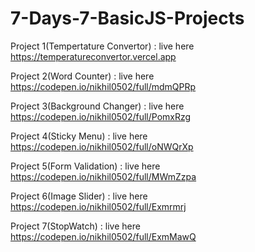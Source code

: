 # 7-Days-7-BasicJS-Projects

Project 1(Tempertature Convertor) : live here https://temperatureconvertor.vercel.app

Project 2(Word Counter) : live here https://codepen.io/nikhil0502/full/mdmQPRp

Project 3(Background Changer) : live here https://codepen.io/nikhil0502/full/PomxRzg

Project 4(Sticky Menu) : live here https://codepen.io/nikhil0502/full/oNWQrXp

Project 5(Form Validation) : live here https://codepen.io/nikhil0502/full/MWmZzpa

Project 6(Image Slider) : live here https://codepen.io/nikhil0502/full/Exmrmrj

Project 7(StopWatch) : live here https://codepen.io/nikhil0502/full/ExmMawQ
